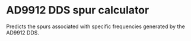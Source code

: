 # AD9912 DDS spur calculator

Predicts the spurs associated with specific frequencies generated by the AD9912 DDS.
